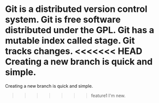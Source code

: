 Git is a distributed version control system.
Git is free software distributed under the GPL.
Git has a mutable index called stage.
Git tracks changes.
<<<<<<< HEAD
Creating a new branch is quick and simple.
=======
Creating a new branch is quick and simple.

>>>>>>> feature1
I'm new.
